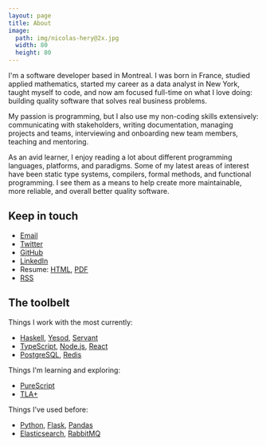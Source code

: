 ```yaml
---
layout: page
title: About
image:
  path: img/nicolas-hery@2x.jpg
  width: 80
  height: 80
---
```


I'm a software developer based in Montreal. I was born in France, studied applied mathematics, started my career as a data analyst in New York, taught myself to code, and now am focused full-time on what I love doing: building quality software that solves real business problems.

My passion is programming, but I also use my non-coding skills extensively: communicating with stakeholders, writing documentation, managing projects and teams, interviewing and onboarding new team members, teaching and mentoring.

As an avid learner, I enjoy reading a lot about different programming languages, platforms, and paradigms. Some of my latest areas of interest have been static type systems, compilers, formal methods, and functional programming. I see them as a means to help create more maintainable, more reliable, and overall better quality software.

## Keep in touch

- [Email](mailto:hi@nicolashery.com)
- [Twitter](https://twitter.com/nicolas_hery)
- [GitHub](https://github.com/nicolashery)
- [LinkedIn](http://www.linkedin.com/in/nicolashery)
- Resume: [HTML](/resume/), [PDF](https://res.cloudinary.com/{{site.cloudinaryCloudName}}/image/upload/nicolas-hery.pdf)
- [RSS](/feed.xml)

## The toolbelt

Things I work with the most currently:

- [Haskell](https://www.haskell.org/), [Yesod](https://www.yesodweb.com/), [Servant](https://docs.servant.dev/)
- [TypeScript](https://www.typescriptlang.org/), [Node.js](http://nodejs.org/), [React](http://facebook.github.io/react/)
- [PostgreSQL](http://www.postgresql.org/), [Redis](http://redis.io/)

Things I'm learning and exploring:

- [PureScript](http://www.purescript.org/)
- [TLA+](https://learntla.com/introduction/)

Things I've used before:

- [Python](http://python.org/), [Flask](https://flask.palletsprojects.com/), [Pandas](http://pandas.pydata.org/)
- [Elasticsearch](http://www.elasticsearch.org/), [RabbitMQ](https://www.rabbitmq.com/)
